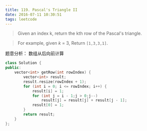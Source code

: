 ```yaml
---
title: 119. Pascal's Triangle II
date: 2016-07-11 10:30:51
tags: leetcode
---
```


>Given an index k, return the kth row of the Pascal's triangle.

>For example, given *k* = 3,
Return `[1,3,3,1]`.

题意分析：
数组从后向前计算

```c++
class Solution {
public:
    vector<int> getRow(int rowIndex) {
        vector<int> result;
        result.resize(rowIndex + 1);
        for (int i = 0; i <= rowIndex; i++) {
            result[i] = 1;
            for (int j = i - 1;j > 0;j--)
                result[j] = result[j] + result[j - 1];
            result[0] = 1;
        }
        return result;
    }
};
```
